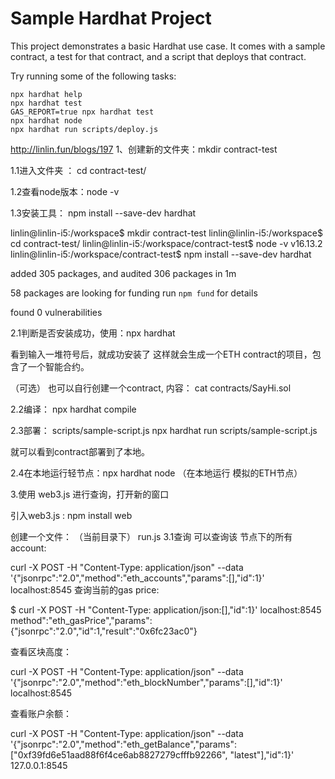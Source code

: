 # Sample Hardhat Project

This project demonstrates a basic Hardhat use case. It comes with a sample contract, a test for that contract, and a script that deploys that contract.

Try running some of the following tasks:

```shell
npx hardhat help
npx hardhat test
GAS_REPORT=true npx hardhat test
npx hardhat node
npx hardhat run scripts/deploy.js
```

http://linlin.fun/blogs/197
1、创建新的文件夹：mkdir contract-test

1.1进入文件夹 ： cd contract-test/

1.2查看node版本：node -v

1.3安装工具： npm install --save-dev hardhat

linlin@linlin-i5:/workspace$ mkdir contract-test
linlin@linlin-i5:/workspace$ cd contract-test/
linlin@linlin-i5:/workspace/contract-test$ node -v
v16.13.2
linlin@linlin-i5:/workspace/contract-test$ npm install --save-dev hardhat

added 305 packages, and audited 306 packages in 1m

58 packages are looking for funding
  run `npm fund` for details

found 0 vulnerabilities

2.1判断是否安装成功，使用：npx hardhat

看到输入一堆符号后，就成功安装了
这样就会生成一个ETH contract的项目，包含了一个智能合约。

（可选） 也可以自行创建一个contract, 内容： cat contracts/SayHi.sol

2.2编译： npx hardhat compile

2.3部署： scripts/sample-script.js
npx hardhat run scripts/sample-script.js

就可以看到contract部署到了本地。

2.4在本地运行轻节点：npx hardhat node   （在本地运行 模拟的ETH节点）

3.使用 web3.js 进行查询，打开新的窗口

引入web3.js : npm install web

创建一个文件： （当前目录下） run.js
3.1查询
可以查询该 节点下的所有account:

curl -X POST -H "Content-Type: application/json" --data '{"jsonrpc":"2.0","method":"eth_accounts","params":[],"id":1}' localhost:8545
查询当前的gas price:

$ curl -X POST -H "Content-Type: application/json:[],"id":1}' localhost:8545 method":"eth_gasPrice","params":
{"jsonrpc":"2.0","id":1,"result":"0x6fc23ac0"}

查看区块高度：

curl -X POST -H "Content-Type: application/json" --data '{"jsonrpc":"2.0","method":"eth_blockNumber","params":[],"id":1}' localhost:8545

查看账户余额：

curl -X POST -H "Content-Type: application/json" --data '{"jsonrpc":"2.0","method":"eth_getBalance","params":["0xf39fd6e51aad88f6f4ce6ab8827279cfffb92266", "latest"],"id":1}' 127.0.0.1:8545



